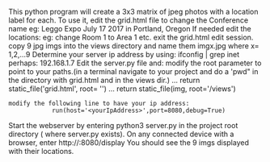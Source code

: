 This python program will create a 3x3 matrix of jpeg photos with a location label for each.
To use it, edit the grid.html file to change the Conference name  eg: Leggo Expo July 17 2017 in Portland, Oregon
If needed edit the locations: eg: change Room 1 to Area 1 etc.
exit the grid.html edit session.
copy 9 jpg imgs into the views directory and name them imgx.jpg where x= 1,2,...9
Determine your server ip address by using: ifconfig | grep inet perhaps: 192.168.1.7
Edit the server.py file and:
    modify the root parameter to point to your paths.(in a terminal navigate to your project and do a 'pwd" in the directory with grid.html and in the views dir.) 
...        return static_file('grid.html', root= '<yourPath>')
...        return static_file(img, root='<yourPath>/views')

    modify the following line to have your ip address:
                run(host='<yourIpAddress>',port=8080,debug=True)   
Start the webserver by entering python3 server.py in the project root directory ( where server.py exists).
On any connected device with a browser, enter http://<server ip address>:8080/display 
You should see the 9 imgs displayed with their locations.
